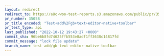 ```yaml
---
layout: redirect
redirect_to: https://a8c-woo-test-reports.s3.amazonaws.com/public/pr/35058/api/index.html
pr_number: 35058
pr_title_encoded: "Test+add%2Fgb+text+editor+native+toolbar"
pr_test_type: api
last_published: "2022-10-12 19:43:27 +0000"
commit_sha: 96be6b8fd74625ffb553e0adf1ff3638c14817fd
commit_message: "lock file update"
branch_name: test-add/gb-text-editor-native-toolbar
---
```


